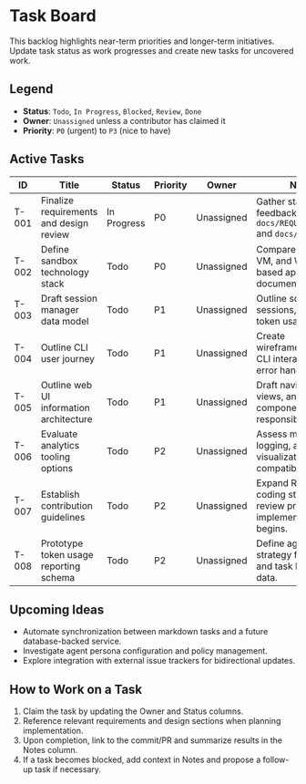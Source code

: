 # Task Board

This backlog highlights near-term priorities and longer-term initiatives. Update task status as work progresses and create new tasks for uncovered work.

## Legend
- **Status**: `Todo`, `In Progress`, `Blocked`, `Review`, `Done`
- **Owner**: `Unassigned` unless a contributor has claimed it
- **Priority**: `P0` (urgent) to `P3` (nice to have)

## Active Tasks
| ID | Title | Status | Priority | Owner | Notes |
| --- | --- | --- | --- | --- | --- |
| T-001 | Finalize requirements and design review | In Progress | P0 | Unassigned | Gather stakeholder feedback on `docs/REQUIREMENTS.md` and `docs/DESIGN.md`. |
| T-002 | Define sandbox technology stack | Todo | P0 | Unassigned | Compare container, VM, and WASM-based approaches; document decision. |
| T-003 | Draft session manager data model | Todo | P1 | Unassigned | Outline schema for sessions, users, and token usage events. |
| T-004 | Outline CLI user journey | Todo | P1 | Unassigned | Create wireframes/flows for CLI interactions and error handling. |
| T-005 | Outline web UI information architecture | Todo | P1 | Unassigned | Draft navigation, views, and component responsibilities. |
| T-006 | Evaluate analytics tooling options | Todo | P2 | Unassigned | Assess metrics, logging, and visualization stack compatibility. |
| T-007 | Establish contribution guidelines | Todo | P2 | Unassigned | Expand README with coding standards and review process once implementation begins. |
| T-008 | Prototype token usage reporting schema | Todo | P2 | Unassigned | Define aggregation strategy for session and task level usage data. |

## Upcoming Ideas
- Automate synchronization between markdown tasks and a future database-backed service.
- Investigate agent persona configuration and policy management.
- Explore integration with external issue trackers for bidirectional updates.

## How to Work on a Task
1. Claim the task by updating the Owner and Status columns.
2. Reference relevant requirements and design sections when planning implementation.
3. Upon completion, link to the commit/PR and summarize results in the Notes column.
4. If a task becomes blocked, add context in Notes and propose a follow-up task if necessary.

